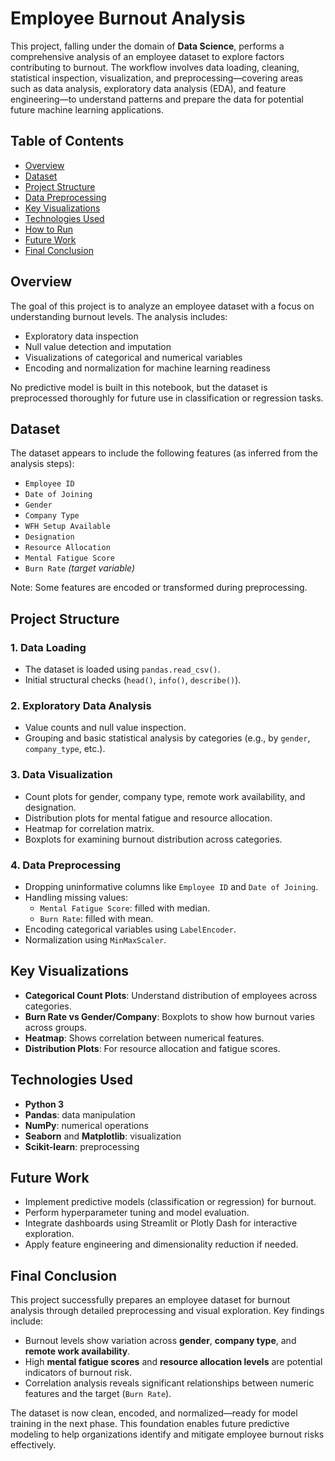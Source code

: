 # Employee Burnout Analysis

This project, falling under the domain of **Data Science**, performs a comprehensive analysis of an employee dataset to explore factors contributing to burnout. The workflow involves data loading, cleaning, statistical inspection, visualization, and preprocessing—covering areas such as data analysis, exploratory data analysis (EDA), and feature engineering—to understand patterns and prepare the data for potential future machine learning applications.

## Table of Contents
- [Overview](#overview)
- [Dataset](#dataset)
- [Project Structure](#project-structure)
- [Data Preprocessing](#data-preprocessing)
- [Key Visualizations](#key-visualizations)
- [Technologies Used](#technologies-used)
- [How to Run](#how-to-run)
- [Future Work](#future-work)
- [Final Conclusion](#final-conclusion)

## Overview

The goal of this project is to analyze an employee dataset with a focus on understanding burnout levels. The analysis includes:
- Exploratory data inspection
- Null value detection and imputation
- Visualizations of categorical and numerical variables
- Encoding and normalization for machine learning readiness

No predictive model is built in this notebook, but the dataset is preprocessed thoroughly for future use in classification or regression tasks.

## Dataset

The dataset appears to include the following features (as inferred from the analysis steps):
- `Employee ID`
- `Date of Joining`
- `Gender`
- `Company Type`
- `WFH Setup Available`
- `Designation`
- `Resource Allocation`
- `Mental Fatigue Score`
- `Burn Rate` *(target variable)*

Note: Some features are encoded or transformed during preprocessing.

## Project Structure

### 1. Data Loading
- The dataset is loaded using `pandas.read_csv()`.
- Initial structural checks (`head()`, `info()`, `describe()`).

### 2. Exploratory Data Analysis
- Value counts and null value inspection.
- Grouping and basic statistical analysis by categories (e.g., by `gender`, `company_type`, etc.).

### 3. Data Visualization
- Count plots for gender, company type, remote work availability, and designation.
- Distribution plots for mental fatigue and resource allocation.
- Heatmap for correlation matrix.
- Boxplots for examining burnout distribution across categories.

### 4. Data Preprocessing
- Dropping uninformative columns like `Employee ID` and `Date of Joining`.
- Handling missing values:
  - `Mental Fatigue Score`: filled with median.
  - `Burn Rate`: filled with mean.
- Encoding categorical variables using `LabelEncoder`.
- Normalization using `MinMaxScaler`.

## Key Visualizations

- **Categorical Count Plots**: Understand distribution of employees across categories.
- **Burn Rate vs Gender/Company**: Boxplots to show how burnout varies across groups.
- **Heatmap**: Shows correlation between numerical features.
- **Distribution Plots**: For resource allocation and fatigue scores.

## Technologies Used

- **Python 3**
- **Pandas**: data manipulation
- **NumPy**: numerical operations
- **Seaborn** and **Matplotlib**: visualization
- **Scikit-learn**: preprocessing

## Future Work

- Implement predictive models (classification or regression) for burnout.
- Perform hyperparameter tuning and model evaluation.
- Integrate dashboards using Streamlit or Plotly Dash for interactive exploration.
- Apply feature engineering and dimensionality reduction if needed.

## Final Conclusion

This project successfully prepares an employee dataset for burnout analysis through detailed preprocessing and visual exploration. Key findings include:

- Burnout levels show variation across **gender**, **company type**, and **remote work availability**.
- High **mental fatigue scores** and **resource allocation levels** are potential indicators of burnout risk.
- Correlation analysis reveals significant relationships between numeric features and the target (`Burn Rate`).

The dataset is now clean, encoded, and normalized—ready for model training in the next phase. This foundation enables future predictive modeling to help organizations identify and mitigate employee burnout risks effectively.
